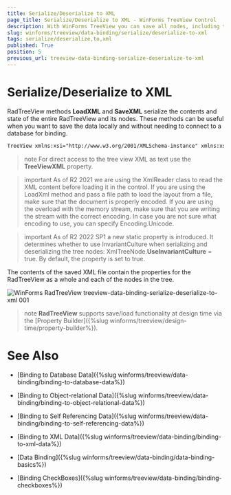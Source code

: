 ```yaml
---
title: Serialize/Deserialize to XML
page_title: Serialize/Deserialize to XML - WinForms TreeView Control
description: With WinForms TreeView you can save all nodes, including the nodes states (expanded, selected).
slug: winforms/treeview/data-binding/serialize/deserialize-to-xml
tags: serialize/deserialize,to,xml
published: True
position: 5
previous_url: treeview-data-binding-serialize-deserialize-to-xml
---
```


# Serialize/Deserialize to XML

RadTreeView methods __LoadXML__ and __SaveXML__ serialize the contents and state of the entire RadTreeView and its nodes. These methods can be useful when you want to save the data locally and without needing to connect to a database for binding.

````xml
TreeView xmlns:xsi="http://www.w3.org/2001/XMLSchema-instance" xmlns:xsd="http://www.w3.org/2001/XMLSchema" AllowDragDrop="true" LabelEdit="true" ThemeName="Breeze" AllowDrop="true" BackColor="Transparent"><Nodes Expanded="true" Text="Node1"><Nodes Expanded="true" Text="Node7"><Nodes Text="Node15" /><Nodes Text="Node16" /></Nodes><Nodes Expanded="true" Text="Node8"><Nodes Text="Node14" /></Nodes><Nodes Text="Node9" /></Nodes><Nodes Expanded="true" Text="Node2"><Nodes Text="Node10" /><Nodes Text="Node11" /></Nodes><Nodes Text="Node3" /><Nodes Expanded="true" Text="Node4"><Nodes Text="Node12" /><Nodes Text="Node13" /></Nodes><Nodes Text="Node5" /><Nodes Text="Node6" /></TreeView>

````

>note For direct access to the tree view XML as text use the __TreeViewXML__ property.

>important As of R2 2021 we are using the XmlReader class to read the XML content before loading it in the control. If you are using the LoadXml method and pass a file path to load the layout from a file, make sure that the document is properly encoded. If you are using the overload with the memory stream, make sure that you are writing the stream with the correct encoding. In case you are not sure what encoding to use, you can specify Encoding.Unicode.

>important As of R2 2022 SP1 a new static property is introduced. It determines whether to use InvariantCulture when serializing and deserializing the tree nodes: XmlTreeNode.**UseInvariantCulture** = true. By default, the property is set to true. 

The contents of the saved XML file contain the properties for the RadTreeView as a whole and each of the nodes in the tree.

![WinForms RadTreeView treeview-data-binding-serialize-deserialize-to-xml 001](images/treeview-data-binding-serialize-deserialize-to-xml001.png)

>note  __RadTreeView__ supports save/load functionality at design time via the [Property Builder]({%slug winforms/treeview/design-time/property-builder%}).
>


# See Also
* [Binding to Database Data]({%slug winforms/treeview/data-binding/binding-to-database-data%})

* [Binding to Object-relational Data]({%slug winforms/treeview/data-binding/binding-to-object-relational-data%})

* [Binding to Self Referencing Data]({%slug winforms/treeview/data-binding/binding-to-self-referencing-data%})

* [Binding to XML Data]({%slug winforms/treeview/data-binding/binding-to-xml-data%})

* [Data Binding]({%slug winforms/treeview/data-binding/data-binding-basics%})

* [Binding CheckBoxes]({%slug winforms/treeview/data-binding/binding-checkboxes%})

